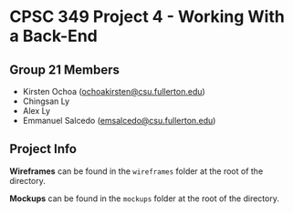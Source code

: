 # CPSC 349 Project 4 - Working With a Back-End

## Group 21 Members

- Kirsten Ochoa (ochoakirsten@csu.fullerton.edu)
- Chingsan Ly 
- Alex Ly
- Emmanuel Salcedo (emsalcedo@csu.fullerton.edu)

## Project Info

**Wireframes** can be found in the `wireframes` folder at the root of the directory.

**Mockups** can be found in the `mockups` folder at the root of the directory.
